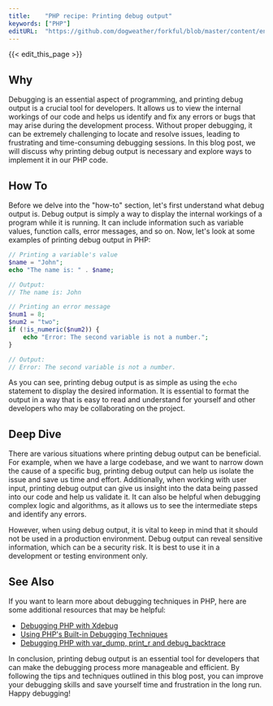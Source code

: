 ```yaml
---
title:    "PHP recipe: Printing debug output"
keywords: ["PHP"]
editURL:  "https://github.com/dogweather/forkful/blob/master/content/en/php/printing-debug-output.md"
---
```


{{< edit_this_page >}}

## Why

Debugging is an essential aspect of programming, and printing debug output is a crucial tool for developers. It allows us to view the internal workings of our code and helps us identify and fix any errors or bugs that may arise during the development process. Without proper debugging, it can be extremely challenging to locate and resolve issues, leading to frustrating and time-consuming debugging sessions. In this blog post, we will discuss why printing debug output is necessary and explore ways to implement it in our PHP code.

## How To

Before we delve into the "how-to" section, let's first understand what debug output is. Debug output is simply a way to display the internal workings of a program while it is running. It can include information such as variable values, function calls, error messages, and so on. Now, let's look at some examples of printing debug output in PHP:

```PHP
// Printing a variable's value
$name = "John";
echo "The name is: " . $name;

// Output:
// The name is: John

// Printing an error message
$num1 = 8;
$num2 = "two";
if (!is_numeric($num2)) {
    echo "Error: The second variable is not a number.";
}

// Output:
// Error: The second variable is not a number.
```

As you can see, printing debug output is as simple as using the `echo` statement to display the desired information. It is essential to format the output in a way that is easy to read and understand for yourself and other developers who may be collaborating on the project.

## Deep Dive

There are various situations where printing debug output can be beneficial. For example, when we have a large codebase, and we want to narrow down the cause of a specific bug, printing debug output can help us isolate the issue and save us time and effort. Additionally, when working with user input, printing debug output can give us insight into the data being passed into our code and help us validate it. It can also be helpful when debugging complex logic and algorithms, as it allows us to see the intermediate steps and identify any errors.

However, when using debug output, it is vital to keep in mind that it should not be used in a production environment. Debug output can reveal sensitive information, which can be a security risk. It is best to use it in a development or testing environment only.

## See Also

If you want to learn more about debugging techniques in PHP, here are some additional resources that may be helpful:

- [Debugging PHP with Xdebug](https://www.sitepoint.com/debugging-php-xdebug/)
- [Using PHP's Built-in Debugging Techniques](https://code.tutsplus.com/tutorials/using-phps-built-in-debugging-techniques--net-60190)
- [Debugging PHP with var_dump, print_r and debug_backtrace](https://www.phpzag.com/debugging-php-with-var_dump-print_r-and-debug_backtrace/)

In conclusion, printing debug output is an essential tool for developers that can make the debugging process more manageable and efficient. By following the tips and techniques outlined in this blog post, you can improve your debugging skills and save yourself time and frustration in the long run. Happy debugging!